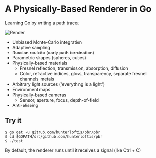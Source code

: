 # A Physically-Based Renderer in Go

Learning Go by writing a path tracer.

![Render](https://user-images.githubusercontent.com/364501/27873088-e36c621c-6178-11e7-94c8-19171e05dc50.png)

- Unbiased Monte-Carlo integration
- Adaptive sampling
- Russian roulette (early path termination)
- Parametric shapes (spheres, cubes)
- Physically-based materials
  - Fresnel reflection, transmission, absorption, diffusion
  - Color, refractive indices, gloss, transparency, separate fresnel channels, metals
- Arbitrary light sources ('everything is a light')
- Environment maps
- Physically-based cameras
  - Sensor, aperture, focus, depth-of-field
- Anti-aliasing

## Try it

```
$ go get -u github.com/hunterloftis/pbr/pbr
$ cd $GOPATH/src/github.com/hunterloftis/pbr
$ ./test
```

By default, the renderer runs until it receives a signal (like Ctrl + C)